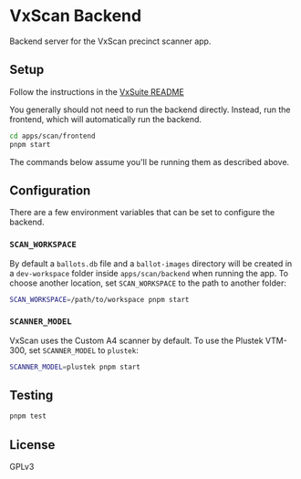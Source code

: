# VxScan Backend

Backend server for the VxScan precinct scanner app.

## Setup

Follow the instructions in the [VxSuite README](../../../README.md)

You generally should not need to run the backend directly. Instead, run the
frontend, which will automatically run the backend.

```sh
cd apps/scan/frontend
pnpm start
```

The commands below assume you'll be running them as described above.

## Configuration

There are a few environment variables that can be set to configure the backend.

### `SCAN_WORKSPACE`

By default a `ballots.db` file and a `ballot-images` directory will be created
in a `dev-workspace` folder inside `apps/scan/backend` when running the app. To
choose another location, set `SCAN_WORKSPACE` to the path to another folder:

```sh
SCAN_WORKSPACE=/path/to/workspace pnpm start
```

### `SCANNER_MODEL`

VxScan uses the Custom A4 scanner by default. To use the Plustek VTM-300, set
`SCANNER_MODEL` to `plustek`:

```sh
SCANNER_MODEL=plustek pnpm start
```

## Testing

```sh
pnpm test
```

## License

GPLv3
